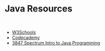 # Java Resources

<br>

- [W3Schools](https://www.w3schools.com/java/)
- [Codecademy](https://www.codecademy.com/learn/learn-java)
- [3847 Spectrum Intro to Java Programming](https://docs.google.com/presentation/d/1MxjAYEkdW9MVuQUSKM9xFdQ3vQl-1MXcdd2jdfOI_KY/edit?usp=sharing)
